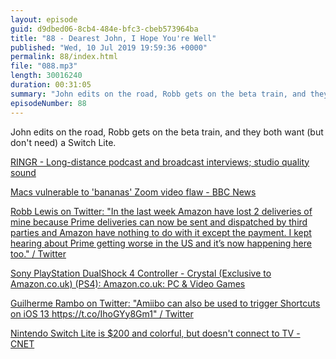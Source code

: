 ```yaml
---
layout: episode
guid: d9dbed06-8cb4-484e-bfc3-cbeb573964ba
title: "88 - Dearest John, I Hope You're Well"
published: "Wed, 10 Jul 2019 19:59:36 +0000"
permalink: 88/index.html
file: "088.mp3"
length: 30016240
duration: 00:31:05
summary: "John edits on the road, Robb gets on the beta train, and they both want (but don't need) a Switch Lite."
episodeNumber: 88
---
```


John edits on the road, Robb gets on the beta train, and they both want (but don't need) a Switch Lite.

[RINGR - Long-distance podcast and broadcast interviews; studio quality sound](https://www.ringr.com/)

[Macs vulnerable to 'bananas' Zoom video flaw - BBC News](https://www.bbc.co.uk/news/technology-48922575)

[Robb Lewis on Twitter: "In the last week Amazon have lost 2 deliveries of mine because Prime deliveries can now be sent and dispatched by third parties and Amazon have nothing to do with it except the payment. I kept hearing about Prime getting worse in the US and it’s now happening here too." / Twitter](https://twitter.com/rmlewisuk/status/1148862176674930688)

[Sony PlayStation DualShock 4 Controller - Crystal (Exclusive to Amazon.co.uk) (PS4): Amazon.co.uk: PC & Video Games](https://www.amazon.co.uk/Sony-PlayStation-DualShock-Controller-Amazon-co-uk/dp/B01EWUWTL6)

[Guilherme Rambo on Twitter: "Amiibo can also be used to trigger Shortcuts on iOS 13 https://t.co/IhoGYy8Gm1" / Twitter](https://twitter.com/_inside/status/1148382064179326978)

[Nintendo Switch Lite is $200 and colorful, but doesn't connect to TV - CNET](https://www.cnet.com/news/nintendo-switch-lite-is-200-and-colorful-but-doesnt-connect-to-tv/)
